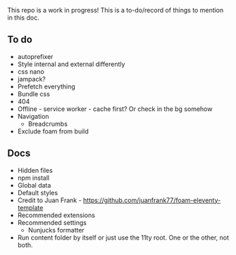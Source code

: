 This repo is a work in progress! This is a to-do/record of things to mention in this doc.

## To do

- autoprefixer
- Style internal and external differently
- css nano
- jampack?
- Prefetch everything
- Bundle css
- 404
- Offline - service worker - cache first? Or check in the bg somehow
- Navigation
  - Breadcrumbs
- Exclude foam from build

## Docs

- Hidden files
- npm install
- Global data
- Default styles
- Credit to Juan Frank - https://github.com/juanfrank77/foam-eleventy-template
- Recommended extensions
- Recommended settings
  - Nunjucks formatter
- Run content folder by itself or just use the 11ty root. One or the other, not both.
